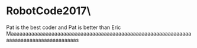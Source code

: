 # RobotCode2017\
Pat is the best coder and Pat is better than Eric Maaaaaaaaaaaaaaaaaaaaaaaaaaaaaaaaaaaaaaaaaaaaaaaaaaaaaaaaaaaaaaaaaaaaaaaaaaaaaaaaaaaaaas
